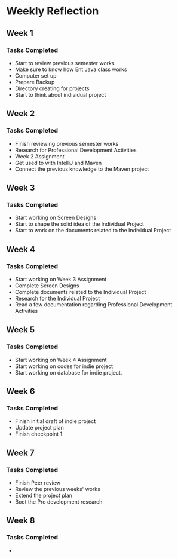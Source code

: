 # Weekly Reflection

## Week 1
### Tasks Completed
* Start to review previous semester works
* Make sure to know how Ent Java class works
* Computer set up
* Prepare Backup
* Directory creating for projects
* Start to think about individual project

## Week 2
### Tasks Completed
* Finish reviewing previous semester works
* Research for Professional Development Activities
* Week 2 Assignment
* Get used to with IntelliJ and Maven
* Connect the previous knowledge to the Maven project

## Week 3
### Tasks Completed
* Start working on Screen Designs
* Start to shape the solid idea of the Individual Project
* Start to work on the documents related to the Individual Project

## Week 4
### Tasks Completed
* Start working on Week 3 Assignment
* Complete Screen Designs
* Complete documents related to the Individual Project
* Research for the Individual Project
* Read a few documentation regarding Professional Development Activities

## Week 5
### Tasks Completed
* Start working on Week 4 Assignment
* Start working on codes for indie project
* Start working on database for indie project.

## Week 6
### Tasks Completed
* Finish initial draft of indie project
* Update project plan
* Finish checkpoint 1

## Week 7
### Tasks Completed
* Finish Peer review
* Review the previous weeks' works
* Extend the project plan
* Boot the Pro development research

## Week 8
### Tasks Completed
* 